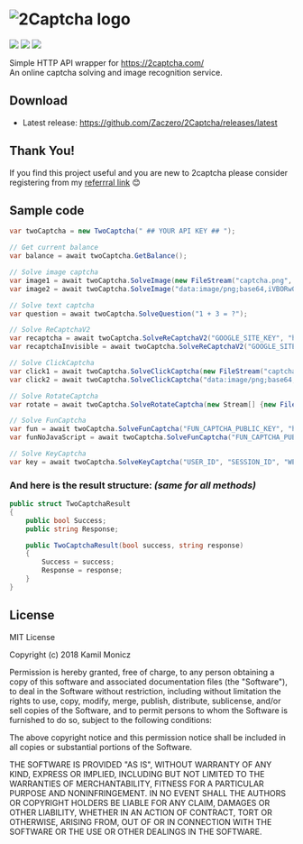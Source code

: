 # ![2Captcha logo](https://i.imgur.com/sCDANG3.png)

![](https://img.shields.io/github/release/Zaczero/2Captcha.svg)
![](https://img.shields.io/nuget/v/2CaptchaAPI.svg)
![](https://img.shields.io/github/license/Zaczero/2Captcha.svg)

Simple HTTP API wrapper for https://2captcha.com/  
An online captcha solving and image recognition service.

## Download
* Latest release: https://github.com/Zaczero/2Captcha/releases/latest

## Thank You!
If you find this project useful and you are new to 2captcha please consider registering from my [referrral link](http://2captcha.com/?from=6591885) 😊

## Sample code

```cs
var twoCaptcha = new TwoCaptcha(" ## YOUR API KEY ## ");

// Get current balance
var balance = await twoCaptcha.GetBalance();

// Solve image captcha
var image1 = await twoCaptcha.SolveImage(new FileStream("captcha.png", FileMode.Open));
var image2 = await twoCaptcha.SolveImage("data:image/png;base64,iVBORw0KGgo...");

// Solve text captcha
var question = await twoCaptcha.SolveQuestion("1 + 3 = ?");

// Solve ReCaptchaV2
var recaptcha = await twoCaptcha.SolveReCaptchaV2("GOOGLE_SITE_KEY", "https://example.com");
var recaptchaInvisible = await twoCaptcha.SolveReCaptchaV2("GOOGLE_SITE_KEY", "https://example.com", true);

// Solve ClickCaptcha
var click1 = await twoCaptcha.SolveClickCaptcha(new FileStream("captcha.png", FileMode.Open), "Click on ghosts");
var click2 = await twoCaptcha.SolveClickCaptcha("data:image/png;base64,iVBORw0KGgo...", "Click on ghosts");

// Solve RotateCaptcha
var rotate = await twoCaptcha.SolveRotateCaptcha(new Stream[] {new FileStream("captcha.png", FileMode.Open)}, "40");

// Solve FunCaptcha
var fun = await twoCaptcha.SolveFunCaptcha("FUN_CAPTCHA_PUBLIC_KEY", "https://example.com");
var funNoJavaScript = await twoCaptcha.SolveFunCaptcha("FUN_CAPTCHA_PUBLIC_KEY", "https://example.com", true);

// Solve KeyCaptcha
var key = await twoCaptcha.SolveKeyCaptcha("USER_ID", "SESSION_ID", "WEB_SIGN_1", "WEB_SIGN_2", "https://example.com");
```

### And here is the result structure: *(same for all methods)*

```cs
public struct TwoCaptchaResult
{
	public bool Success;
	public string Response;

	public TwoCaptchaResult(bool success, string response)
	{
		Success = success;
		Response = response;
	}
}
```

## License

MIT License

Copyright (c) 2018 Kamil Monicz

Permission is hereby granted, free of charge, to any person obtaining a copy
of this software and associated documentation files (the "Software"), to deal
in the Software without restriction, including without limitation the rights
to use, copy, modify, merge, publish, distribute, sublicense, and/or sell
copies of the Software, and to permit persons to whom the Software is
furnished to do so, subject to the following conditions:

The above copyright notice and this permission notice shall be included in all
copies or substantial portions of the Software.

THE SOFTWARE IS PROVIDED "AS IS", WITHOUT WARRANTY OF ANY KIND, EXPRESS OR
IMPLIED, INCLUDING BUT NOT LIMITED TO THE WARRANTIES OF MERCHANTABILITY,
FITNESS FOR A PARTICULAR PURPOSE AND NONINFRINGEMENT. IN NO EVENT SHALL THE
AUTHORS OR COPYRIGHT HOLDERS BE LIABLE FOR ANY CLAIM, DAMAGES OR OTHER
LIABILITY, WHETHER IN AN ACTION OF CONTRACT, TORT OR OTHERWISE, ARISING FROM,
OUT OF OR IN CONNECTION WITH THE SOFTWARE OR THE USE OR OTHER DEALINGS IN THE
SOFTWARE.